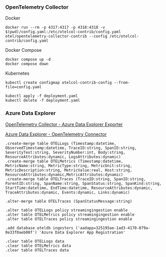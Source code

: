 ### OpenTelemetry Collector

Docker
```
docker run --rm -p 4317:4317 -p 4318:4318 -v $(pwd)/config.yaml:/etc/otelcol-contrib/config.yaml otel/opentelemetry-collector-contrib --config /etc/otelcol-contrib/config.yaml
```

Docker Compose
```
docker compose up -d
docker compose down
```

Kubernetes
```
kubectl create configmap otelcol-contrib-config --from-file=config.yaml

kubectl apply -f deployment.yaml
kubectl delete -f deployment.yaml
```

### Azure Data Explorer

[OpenTelemetry Collector - Azure Data Explorer Exporter](https://github.com/open-telemetry/opentelemetry-collector-contrib/blob/main/exporter/azuredataexplorerexporter/README.md)

[Azure Data Explorer - OpenTelemetry Connector](https://learn.microsoft.com/en-us/azure/data-explorer/open-telemetry-connector?tabs=command-line)

```kusto
.create-merge table OTELLogs (Timestamp:datetime, ObservedTimestamp:datetime, TraceID:string, SpanID:string, SeverityText:string, SeverityNumber:int, Body:string, ResourceAttributes:dynamic, LogsAttributes:dynamic)
.create-merge table OTELMetrics (Timestamp:datetime, MetricName:string, MetricType:string, MetricUnit:string, MetricDescription:string, MetricValue:real, Host:string, ResourceAttributes:dynamic,MetricAttributes:dynamic)
.create-merge table OTELTraces (TraceID:string, SpanID:string, ParentID:string, SpanName:string, SpanStatus:string, SpanKind:string, StartTime:datetime, EndTime:datetime, ResourceAttributes:dynamic, TraceAttributes:dynamic, Events:dynamic, Links:dynamic)

.alter-merge table OTELTraces (SpanStatusMessage:string)

.alter table OTELLogs policy streamingingestion enable
.alter table OTELMetrics policy streamingingestion enable
.alter table OTELTraces policy streamingingestion enable

.add database oteldb ingestors ('aadapp=325195ae-1ad3-4170-879a-0e33f0aeb00f') 'Azure Data Explorer App Registration'
```

```kusto
.clear table OTELLogs data
.clear table OTELMetrics data
.clear table OTELTraces data
```
